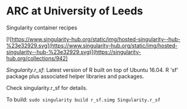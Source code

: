 # ARC at University of Leeds

Singularity container recipes

[![https://www.singularity-hub.org/static/img/hosted-singularity--hub-%23e32929.svg](https://www.singularity-hub.org/static/img/hosted-singularity--hub-%23e32929.svg)](https://singularity-hub.org/collections/942)

*Singularity.r_sf*: Latest version of R built on top of Ubuntu 16.04. R 'sf' package plus associated helper libraries and packages.

Check singularity.r_sf for details.

To build: `sudo singularity build r_sf.simg Singularity.r_sf`
